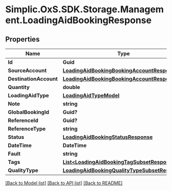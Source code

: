 # Simplic.OxS.SDK.Storage.Management.LoadingAidBookingResponse

## Properties

Name | Type | Description | Notes
------------ | ------------- | ------------- | -------------
**Id** | **Guid** |  | [optional] 
**SourceAccount** | [**LoadingAidBookingBookingAccountResponse**](LoadingAidBookingBookingAccountResponse.md) |  | [optional] 
**DestinationAccount** | [**LoadingAidBookingBookingAccountResponse**](LoadingAidBookingBookingAccountResponse.md) |  | [optional] 
**Quantity** | **double** |  | [optional] 
**LoadingAidType** | [**LoadingAidTypeModel**](LoadingAidTypeModel.md) |  | [optional] 
**Note** | **string** |  | [optional] 
**GlobalBookingId** | **Guid?** |  | [optional] 
**ReferenceId** | **Guid?** |  | [optional] 
**ReferenceType** | **string** |  | [optional] 
**Status** | [**LoadingAidBookingStatusResponse**](LoadingAidBookingStatusResponse.md) |  | [optional] 
**DateTime** | **DateTime** |  | [optional] 
**Fault** | **string** |  | [optional] 
**Tags** | [**List&lt;LoadingAidBookingTagSubsetResponse&gt;**](LoadingAidBookingTagSubsetResponse.md) |  | [optional] 
**QualityType** | [**LoadingAidBookingQualityTypeSubsetResponse**](LoadingAidBookingQualityTypeSubsetResponse.md) |  | [optional] 

[[Back to Model list]](../README.md#documentation-for-models) [[Back to API list]](../README.md#documentation-for-api-endpoints) [[Back to README]](../README.md)

